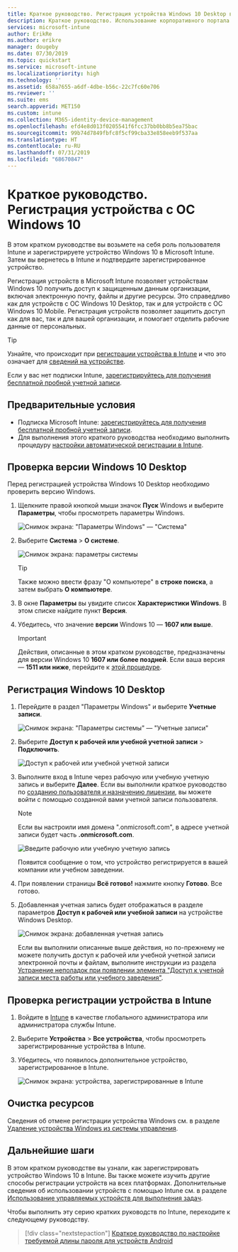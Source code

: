 ```yaml
---
title: Краткое руководство. Регистрация устройства Windows 10 Desktop в Microsoft Intune
description: Краткое руководство. Использование корпоративного портала для регистрации устройств Windows 10 Desktop в Microsoft Intune
services: microsoft-intune
author: ErikRe
ms.author: erikre
manager: dougeby
ms.date: 07/30/2019
ms.topic: quickstart
ms.service: microsoft-intune
ms.localizationpriority: high
ms.technology: ''
ms.assetid: 658a7655-a6df-4dbe-b56c-22c7fc60e706
ms.reviewer: ''
ms.suite: ems
search.appverid: MET150
ms.custom: intune
ms.collection: M365-identity-device-management
ms.openlocfilehash: efd4e8d013f0205541f6fcc37bb0bb8b5ea75bac
ms.sourcegitcommit: 99b74d7849fbfc8f5cf99cba33e858eeb9f537aa
ms.translationtype: HT
ms.contentlocale: ru-RU
ms.lasthandoff: 07/31/2019
ms.locfileid: "68670847"
---
```

# <a name="quickstart-enroll-your-windows-10-device"></a>Краткое руководство. Регистрация устройства с ОС Windows 10

В этом кратком руководстве вы возьмете на себя роль пользователя Intune и зарегистрируете устройство Windows 10 в Microsoft Intune. Затем вы вернетесь в Intune и подтвердите зарегистрированное устройство.

Регистрация устройств в Microsoft Intune позволяет устройствам Windows 10 получить доступ к защищенным данным организации, включая электронную почту, файлы и другие ресурсы. Это справедливо как для устройств с ОС Windows 10 Desktop, так и для устройств с ОС Windows 10 Mobile. Регистрация устройств позволяет защитить доступ как для вас, так и для вашей организации, и помогает отделить рабочие данные от персональных.

> [!TIP]
> Узнайте, что происходит при [регистрации устройства в Intune](/intune-user-help/what-happens-if-you-install-the-company-portal-app-and-enroll-your-device-in-intune-windows) и что это означает для [сведений на устройстве](/intune-user-help/what-info-can-your-company-see-when-you-enroll-your-device-in-intune).

Если у вас нет подписки Intune, [зарегистрируйтесь для получения бесплатной пробной учетной записи](free-trial-sign-up.md).

## <a name="prerequisites"></a>Предварительные условия

- Подписка Microsoft Intune: [зарегистрируйтесь для получения бесплатной пробной учетной записи](free-trial-sign-up.md).
- Для выполнения этого краткого руководства необходимо выполнить процедуру [настройки автоматической регистрации в Intune](quickstart-setup-auto-enrollment.md).

## <a name="confirm-your-windows-10-desktop-version"></a>Проверка версии Windows 10 Desktop

Перед регистрацией устройства Windows 10 Desktop необходимо проверить версию Windows.

1. Щелкните правой кнопкой мыши значок **Пуск** Windows и выберите **Параметры**, чтобы просмотреть параметры Windows.

   ![Снимок экрана: "Параметры Windows" — "Система"](media/quickstart-enroll-windows-device/quickstart-enroll-windows-device-01.png)

2. Выберите **Система** > **О системе**. 

   ![Снимок экрана: параметры системы](media/quickstart-enroll-windows-device/quickstart-enroll-windows-device-02.png)

    > [!TIP]
    > Также можно ввести фразу "О компьютере" в **строке поиска**, а затем выбрать **О компьютере**.

3. В окне **Параметры** вы увидите список **Характеристики Windows**. В этом списке найдите пункт **Версия**.

4. Убедитесь, что значение **версии** Windows 10 — **1607 или выше**.

    > [!IMPORTANT]
    > Действия, описанные в этом кратком руководстве, предназначены для версии Windows 10 **1607 или более поздней**. Если ваша версия — **1511 или ниже**, перейдите к [этой процедуре](/intune-user-help/enroll-windows-10-device).  

## <a name="enroll-windows-10-desktop"></a>Регистрация Windows 10 Desktop

1. Перейдите в раздел "Параметры Windows" и выберите **Учетные записи**.

   ![Снимок экрана: "Параметры системы" — "Учетные записи"](media/quickstart-enroll-windows-device/quickstart-enroll-windows-device-03.png)

2. Выберите **Доступ к рабочей или учебной учетной записи** > **Подключить**.

    ![Доступ к рабочей или учебной учетной записи](media/quickstart-enroll-windows-device/quickstart-enroll-windows-device-04.png)

3. Выполните вход в Intune через рабочую или учебную учетную запись и выберите **Далее**. Если вы выполнили краткое руководство по [созданию пользователя и назначению лицензии](quickstart-create-user.md), вы можете войти с помощью созданной вами учетной записи пользователя.

    > [!NOTE]
    > Если вы настроили имя домена ".onmicrosoft.com", в адресе учетной записи будет часть **.onmicrosoft.com**. 

   ![Введите рабочую или учебную учетную запись](media/quickstart-enroll-windows-device/quickstart-enroll-windows-device-05.png)

    Появится сообщение о том, что устройство регистрируется в вашей компании или учебном заведении.

4. При появлении страницы **Всё готово!** нажмите кнопку **Готово**. Все готово.

5. Добавленная учетная запись будет отображаться в разделе параметров **Доступ к рабочей или учебной записи** на устройстве Windows Desktop.

   ![Снимок экрана: добавленная учетная запись](media/quickstart-enroll-windows-device/quickstart-enroll-windows-device-06.png)

    Если вы выполнили описанные выше действия, но по-прежнему не можете получить доступ к рабочей или учебной учетной записи электронной почты и файлам, выполните инструкции из раздела [Устранение неполадок при появлении элемента "Доступ к учетной записи места работы или учебного заведения"](/intune-user-help/troubleshoot-your-windows-10-device-windows#troubleshooting-steps-to-follow-if-you-see-access-work-or-school).

## <a name="confirm-your-device-enrollment-in-intune"></a>Проверка регистрации устройства в Intune

1. Войдите в [Intune](https://aka.ms/intuneportal) в качестве глобального администратора или администратора службы Intune.
2. Выберите **Устройства** > **Все устройства**, чтобы просмотреть зарегистрированные устройства в Intune.
3. Убедитесь, что появилось дополнительное устройство, зарегистрированное в Intune.

   ![Снимок экрана: устройства, зарегистрированные в Intune](media/quickstart-enroll-windows-device/quickstart-enroll-windows-device-07.png)

## <a name="clean-up-resources"></a>Очистка ресурсов

Сведения об отмене регистрации устройства Windows см. в разделе [Удаление устройства Windows из системы управления](/intune-user-help/unenroll-your-device-from-intune-windows).

## <a name="next-steps"></a>Дальнейшие шаги

В этом кратком руководстве вы узнали, как зарегистрировать устройство Windows 10 в Intune. Вы также можете изучить другие способы регистрации устройств на всех платформах. Дополнительные сведения об использовании устройств с помощью Intune см. в разделе [Использование управляемых устройств для выполнения задач](/intune-user-help/use-managed-devices-to-get-work-done).

Чтобы выполнить эту серию кратких руководств по Intune, переходите к следующему руководству.

> [!div class="nextstepaction"]
> [Краткое руководство по настройке требуемой длины пароля для устройств Android](quickstart-set-password-length-android.md)
